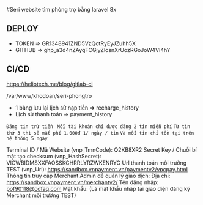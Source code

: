 #Seri website tìm phòng trọ bằng laravel 8x


## DEPLOY
- TOKEN => GR1348941ZND5VzQotRyEyJZuhh5X
- GITHUB => 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



## CI/CD
https://heliotech.me/blog/gitlab-ci





/var/www/khodoan/seri-phongtro














- 1 bảng lưu lại lịch sử nạp tiền =>  recharge_history
- Lịch sử thanh toán => payment_history

`Đăng tin trừ tiền`
` Mỗi tài khoản chỉ được đăng 2 tin miễn phí`
`Từ tin thứ 3 thì sẽ mất phí 1.000đ 1/ ngày / tin`
`Và mỗi tin chỉ tồn tại trên hệ thống 5 ngày`




Terminal ID / Mã Website (vnp_TmnCode): Q2KB8XR2
Secret Key / Chuỗi bí mật tạo checksum (vnp_HashSecret): VICWBIDMSXXFAOSSKCHRRLYRZWKENRYG
Url thanh toán môi trường TEST (vnp_Url): https://sandbox.vnpayment.vn/paymentv2/vpcpay.html
Thông tin truy cập Merchant Admin để quản lý giao dịch:
Địa chỉ: https://sandbox.vnpayment.vn/merchantv2/
Tên đăng nhập: pof90118@cdfaq.com
Mật khẩu: (Là mật khẩu nhập tại giao diện đăng ký Merchant môi trường TEST)
